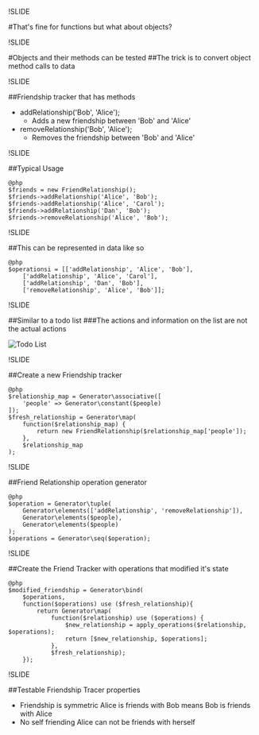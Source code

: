 !SLIDE

#That's fine for functions but what about objects?

!SLIDE

#Objects and their methods can be tested
##The trick is to convert object method calls to data

!SLIDE

##Friendship tracker that has methods
- addRelationship('Bob', 'Alice');
    - Adds a new friendship between 'Bob' and 'Alice'
- removeRelationship('Bob', 'Alice');
    - Removes the friendship between 'Bob' and 'Alice'

!SLIDE

##Typical Usage

    @php
    $friends = new FriendRelationship();
    $friends->addRelationship('Alice', 'Bob');
    $friends->addRelationship('Alice', 'Carol');
    $friends->addRelationship('Dan', 'Bob');
    $friends->removeRelationship('Alice', 'Bob');

!SLIDE

##This can be represented in data like so

    @php
    $operationsi = [['addRelationship', 'Alice', 'Bob'],
        ['addRelationship', 'Alice', 'Carol'],
        ['addRelationship', 'Dan', 'Bob'],
        ['removeRelationship', 'Alice', 'Bob']];

!SLIDE

##Similar to a todo list
###The actions and information on the list are not the actual actions

![Todo List](../../images/todo_list.png)

!SLIDE

##Create a new Friendship tracker

    @php
    $relationship_map = Generator\associative([
        'people' => Generator\constant($people)
    ]);
    $fresh_relationship = Generator\map(
        function($relationship_map) {
            return new FriendRelationship($relationship_map['people']);
        },
        $relationship_map
    );

!SLIDE

##Friend Relationship operation generator

    @php
    $operation = Generator\tuple(
        Generator\elements(['addRelationship', 'removeRelationship']),
        Generator\elements($people),
        Generator\elements($people)
    );
    $operations = Generator\seq($operation);

!SLIDE

##Create the Friend Tracker with operations that modified it's state

    @php
    $modified_friendship = Generator\bind(
        $operations,
        function($operations) use ($fresh_relationship){
            return Generator\map(
                function($relationship) use ($operations) {
                    $new_relationship = apply_operations($relationship, $operations);
                    return [$new_relationship, $operations];
                },
                $fresh_relationship);
        });

!SLIDE

##Testable Friendship Tracer properties
- Friendship is symmetric Alice is friends with Bob means Bob is friends with Alice
- No self friending Alice can not be friends with herself
